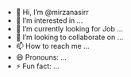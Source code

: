 - 👋 Hi, I’m @mirzanasirr
- 👀 I’m interested in ...
- 🌱 I’m currently looking for Job ...
- 💞️ I’m looking to collaborate on ...
- 📫 How to reach me ...
- 😄 Pronouns: ...
- ⚡ Fun fact: ...

<!---
mirzanasirr/mirzanasirr is a ✨ special ✨ repository because its `README.md` (this file) appears on your GitHub profile.
You can click the Preview link to take a look at your changes.
--->
